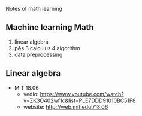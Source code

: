 Notes of math learning

## Machine learning Math
1. linear algebra
2. p&s
3.calculus
4.algorithm
5. data preprocessing

## Linear algebra
- MIT 18.06 
  - vedio: https://www.youtube.com/watch?v=ZK3O402wf1c&list=PLE7DDD91010BC51F8
  - website: http://web.mit.edut/18.06
